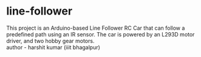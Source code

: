 # line-follower
This project is an Arduino-based Line Follower RC Car that can follow a predefined path using an IR sensor. The car is powered by an L293D motor driver, and two hobby gear motors.
<br>
author - harshit kumar (iiit bhagalpur)